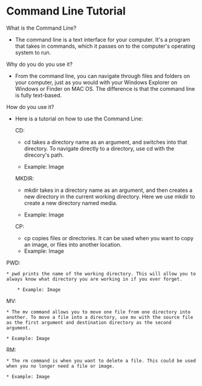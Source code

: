 # Command Line Tutorial

What is the Command Line?

* The command line is a text interface for your computer. It's a program that takes in commands, which it passes on to the computer's operating system to run. 

Why do you do you use it?

* From the command line, you can navigate through files and folders on your computer, just as you would with your Windows Explorer on Windows or Finder on MAC OS. The difference is that the command line is fully text-based.
 
How do you use it?

* Here is a tutorial on how to use the Command Line: 

  CD:

	* cd takes a directory name as an argument, and switches into that directory. To navigate directly to a directory, use cd with the direcory's path. 

	* Example: Image


  MKDIR:
	* mkdir takes in a directory name as an argument, and then creates a new directory in the current working directory. Here we use mkdir to create a new directory named media. 

	* Example: Image

  CP:
	
	* cp copies files or directories. It can be used when you want to copy an image, or files into another location. 
	* Example: Image
  
 PWD:

	* pwd prints the name of the working directory. This will allow you to always know what directory you are working in if you ever forget.
	
        * Example: Image

 MV: 
	
	* The mv command allows you to move one file from one directory into another. To move a file into a directory, use mv with the source file as the first argument and destination directory as the second argument. 

	* Example: Image

 RM: 

	* The rm command is when you want to delete a file. This could be used when you no longer need a file or image.

	* Example: Image 
